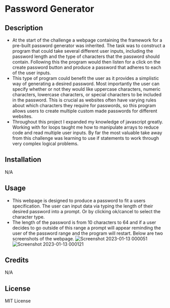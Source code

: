 # Password Generator 

## Description 

- At the start of the challenge a webpage containing the framework for a pre-built password generator was inherited. The task was to construct a program that could take several different user inputs, including the password length and the type of characters that the password should contain. Following this the program would then listen for a click on the create password button and produce a password that adheres to each of the user inputs.
- This type of program could benefit the user as it provides a simplistic way of generating a desired password. Most importantly the user can specify whether or not they would like uppercase characters, numeric characters, lowercase characters, or special characters to be included in the password. This is crucial as websites often have varying rules about which characters they require for passwords, so this program allows users to create multiple custom made passwords for different websites.
- Throughout this project I expanded my knowledge of javascript greatly. Working with for loops taught me how to manipulate arrays to reduce code and read multiple user inputs. By far the most valuable take away from this challenge was learning to use if statements to work through very complex logical problems.

## Installation
N/A

## Usage
- This webpage is designed to produce a password to fit a users specification. The user can input data via typing the length of their desired password into a prompt. Or by clicking ok/cancel to select the character type.
- The length of the password is from 10 characters to 64 and if a user decides to go outside of this range a prompt will appear reminding the user of the password range and the program will restart. 
Below are two screenshots of the webpage.
![Screenshot 2023-01-13 000051](https://user-images.githubusercontent.com/117546142/212206577-bc173919-448b-4bfd-ad02-8ca855dfc963.png)
![Screenshot 2023-01-13 000121](https://user-images.githubusercontent.com/117546142/212206622-85015d2e-06d0-4406-be02-9150469ab536.png)


## Credits
N/A

## License
MIT License




